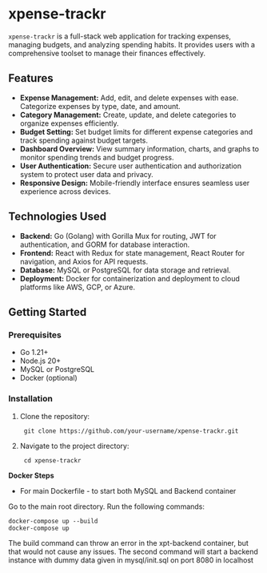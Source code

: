# xpense-trackr

`xpense-trackr` is a full-stack web application for tracking expenses, managing budgets, and analyzing spending habits. It provides users with a comprehensive toolset to manage their finances effectively.

## Features

- **Expense Management:** Add, edit, and delete expenses with ease. Categorize expenses by type, date, and amount.
- **Category Management:** Create, update, and delete categories to organize expenses efficiently.
- **Budget Setting:** Set budget limits for different expense categories and track spending against budget targets.
- **Dashboard Overview:** View summary information, charts, and graphs to monitor spending trends and budget progress.
- **User Authentication:** Secure user authentication and authorization system to protect user data and privacy.
- **Responsive Design:** Mobile-friendly interface ensures seamless user experience across devices.

## Technologies Used

- **Backend:** Go (Golang) with Gorilla Mux for routing, JWT for authentication, and GORM for database interaction.
- **Frontend:** React with Redux for state management, React Router for navigation, and Axios for API requests.
- **Database:** MySQL or PostgreSQL for data storage and retrieval.
- **Deployment:** Docker for containerization and deployment to cloud platforms like AWS, GCP, or Azure.

## Getting Started

### Prerequisites

- Go 1.21+
- Node.js 20+
- MySQL or PostgreSQL
- Docker (optional)

### Installation

1. Clone the repository:

   ```
    git clone https://github.com/your-username/xpense-trackr.git
   ```

2. Navigate to the project directory:
   ```
    cd xpense-trackr
   ```
   
**Docker Steps**

- For main Dockerfile - to start both MySQL and Backend container

Go to the main root directory. Run the following commands:
```
docker-compose up --build
docker-compose up
```

The build command can throw an error in the xpt-backend container, but that would not cause any issues. The second command will start a backend instance with dummy data given in mysql/init.sql on port 8080 in localhost



